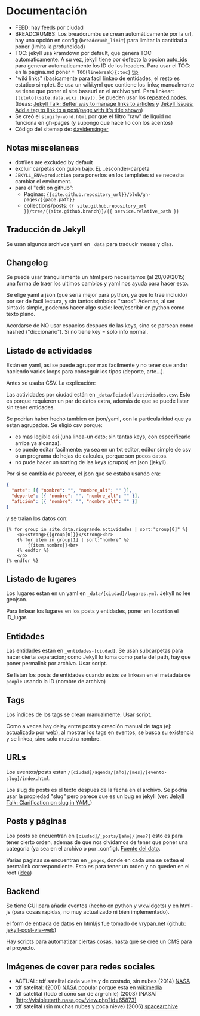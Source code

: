 Documentación
=================

 - FEED: hay feeds por ciudad
 - BREADCRUMBS: Los breadcrumbs se crean automáticamente por la url, hay una opción en config (``breadcrumb_limit``) para limitar la cantidad a poner (limita la profundidad)
 - TOC: jekyll usa kramdown por default, que genera TOC automaticamente. A su vez, jekyll tiene por defecto la opcion auto_ids para generar automaticamente los ID de los headers. Para usar el TOC: en la pagina.md poner ``* TOC(linebreak){:toc}`` [tip](http://www.seanbuscay.com/blog/jekyll-toc-markdown/)
 - "wiki links" (basicamente para facil linkeo de entidades, el resto es estatico simple). Se usa un wiki.yml que contiene los links; manualmente se tiene que poner el site.baseurl en el archivo yml. Para linkear: ``[titulo](site.data.wiki.[key])``. Se pueden usar los [repeated nodes](https://en.wikipedia.org/wiki/YAML#Repeated_nodes). (Ideas: [Jekyll Talk: Better way to manage links to articles](https://talk.jekyllrb.com/t/better-way-to-manage-links-to-articles/1199/6) y [Jekyll Issues: Add a tag to link to a post/page with it's title shown](https://github.com/jekyll/jekyll/issues/3182#issuecomment-70561683))
 - Se creó el ``slugify-word.html`` por que el filtro "raw" de liquid no funciona en gh-pages (y supongo que hace lio con los acentos)
 - Código del sitemap de: [davidensinger](http://davidensinger.com/2013/11/building-a-better-sitemap-xml-with-jekyll/)


Notas miscelaneas
-----------------

 - dotfiles are excluded by default
 - excluir carpetas con guion bajo. Ej. _esconder-carpeta
 - ``JEKYLL_ENV=production`` para ponerlos en los templates si se necesita cambiar el enviroment.
 - para el "edit on github":
     - Páginas: ``{{site.github.repository_url}}/blob/gh-pages/{{page.path}}``
     - collections/posts: ``{{ site.github.repository_url }}/tree/{{site.github.branch}}/{{ service.relative_path }}``



Traducción de Jekyll
------------------------

Se usan algunos archivos yaml en ``_data`` para traducir meses y días.



Changelog
--------------

Se puede usar tranquilamente un html pero necesitamos (al 20/09/2015) una forma de traer los ultimos cambios y yaml nos ayuda para hacer esto.

Se elige yaml a json (que seria mejor para python, ya que lo trae incluido) por ser de facil lectura, y sin tantos simbolos "raros". Ademas, al ser sintaxis simple, podemos hacer algo sucio: leer/escribir en python como texto plano.

Acordarse de NO usar espacios despues de las keys, sino se parsean como hashed ("diccionario"). Si no tiene key = solo info normal.



Listado de actividades
-----------------------------------------

Están en yaml, asi se puede agrupar mas facilmente y no tener que andar haciendo varios loops para conseguir los tipos (deporte, arte...).


Antes se usaba CSV. La explicación: 

Las actividades por ciudad están en ``_data/[ciudad]/actividades.csv``. Esto es porque requieren un par de datos extra, además de que se puede listar sin tener entidades.

Se podrian haber hecho tambien en json/yaml, con la particularidad que ya estan agrupados. Se eligió csv porque:

- es mas legible asi (una linea-un dato; sin tantas keys, con especificarlo arriba ya alcanza).
- se puede editar facilmente: ya sea en un txt editor, editor simple de csv o un programa de hojas de calculos, porque son pocos datos.
- no pude hacer un sorting de las keys (grupos) en json (jekyll).

Por si se cambia de parecer, el json que se estaba usando era:

```json
{
  "arte": [{ "nombre": "", "nombre_alt": "" }], 
  "deporte": [{ "nombre": "", "nombre_alt": "" }], 
  "afición": [{ "nombre": "", "nombre_alt": "" }]
}
```
	
y se traian los datos con:

```liquid
{% for group in site.data.riogrande.actividades | sort:"group[0]" %}
    <p><strong>{{group[0]}}</strong><br>
    {% for item in group[1] | sort:"nombre" %}
        {{item.nombre}}<br>
    {% endfor %}
    </p>
{% endfor %}
```



Listado de lugares
---------------------

Los lugares estan en un yaml en ``_data/[ciudad]/lugares.yml``. Jekyll no lee geojson.

Para linkear los lugares en los posts y entidades, poner en ``location`` el ID_lugar.


Entidades
----------------

Las entidades estan en ``_entidades-[ciudad]``. Se usan subcarpetas para hacer cierta separacion; como Jekyll lo toma como parte del path, hay que poner permalink por archivo. Usar script.

Se listan los posts de entidades cuando éstos se linkean en el metadata de ``people`` usando la ID (nombre de archivo)



Tags 
-----------

Los índices de los tags se crean manualmente. Usar script.

Como a veces hay delay entre posts y creación manual de tags (ej: actualizado por web), al mostrar  los tags en eventos, se busca su existencia y se linkea, sino solo muestra nombre.


URLs
------------

Los eventos/posts estan ``/[ciudad]/agenda/[año]/[mes]/[evento-slug]/index.html``.

Los slug de posts es el texto despues de la fecha en el archivo. Se podria usar la propiedad "slug" pero parece que es un bug en jekyll (ver: [Jekyll Talk: Clarification on slug in YAML](https://talk.jekyllrb.com/t/clarification-on-slug-in-yaml-front-matter-doesnt-seem-to-affect-my-permalinks/1103))


Posts y páginas
---------------------

Los posts se encuentran en ``[ciudad]/_posts/[año]/[mes?]`` esto es para tener cierto orden, ademas de que nos olvidamos de tener que poner una categoria (ya sea en el archivo o por _config). [Fuente del dato](https://github.com/jekyll/jekyll/pull/2633#issuecomment-98330970).

Varias paginas se encuentran en ``_pages``, donde en cada una se settea el permalink correspondiente. Esto es para tener un orden y no queden en el root ([idea](http://pixelcog.com/blog/2013/jekyll-from-scratch-core-architecture/#adding-pages))


Backend
-------------

Se tiene GUI para añadir eventos (hecho en python y wxwidgets) y en html-js (para cosas rapidas, no muy actualizado ni bien implementado).

el form de entrada de datos en html/js fue tomado de [vrypan.net](http://blog.vrypan.net/2015/05/29/post-to-github-jekyll-using-a-bookmarklet/) ([github: jekyll-post-via-web](https://github.com/vrypan/jekyll-post-via-web)) 

Hay scripts para automatizar ciertas cosas, hasta que se cree un CMS para el proyecto.


Imágenes de cover para redes sociales
---------------------------------------

- ACTUAL: tdf satelital dada vuelta y de costado, sin nubes (2014) [NASA](http://visibleearth.nasa.gov/view.php?id=83713)
- tdf satelital: (2001) [NASA](http://visibleearth.nasa.gov/view.php?id=56170) popular porque esta en [wikimedia](https://commons.wikimedia.org/wiki/File:TierraDelFuego_Satellite1.jpg)
- tdf satelital (todo el cono sur de arg-chile) (2003) [NASA][http://visibleearth.nasa.gov/view.php?id=65873]
- tdf satelital (sin muchas nubes y poca nieve) (2006) [spacearchive](http://www.spacearchive.info/2006-11-22-tierra-del-fuego-large.jpg)